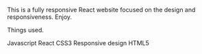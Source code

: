 
This is a fully responsive React website focused on the design and responsiveness. Enjoy.

Things used. 

Javascript
React
CSS3
Responsive design
HTML5
